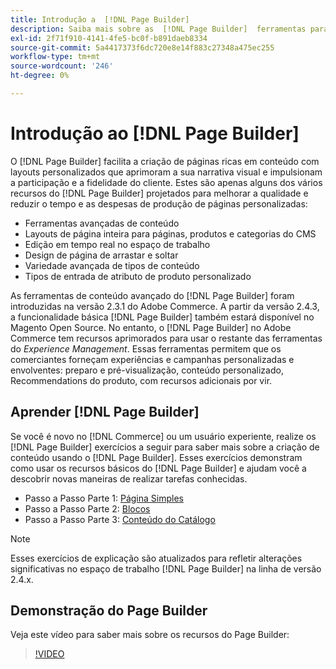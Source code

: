 ```yaml
---
title: Introdução a  [!DNL Page Builder]
description: Saiba mais sobre as  [!DNL Page Builder]  ferramentas para facilitar a criação de conteúdo no Adobe Commerce e no Magento Open Source.
exl-id: 2f71f910-4141-4fe5-bc0f-b891daeb8334
source-git-commit: 5a4417373f6dc720e8e14f883c27348a475ec255
workflow-type: tm+mt
source-wordcount: '246'
ht-degree: 0%

---
```


# Introdução ao [!DNL Page Builder]

O [!DNL Page Builder] facilita a criação de páginas ricas em conteúdo com layouts personalizados que aprimoram a sua narrativa visual e impulsionam a participação e a fidelidade do cliente. Estes são apenas alguns dos vários recursos do [!DNL Page Builder] projetados para melhorar a qualidade e reduzir o tempo e as despesas de produção de páginas personalizadas:

- Ferramentas avançadas de conteúdo
- Layouts de página inteira para páginas, produtos e categorias do CMS
- Edição em tempo real no espaço de trabalho
- Design de página de arrastar e soltar
- Variedade avançada de tipos de conteúdo
- Tipos de entrada de atributo de produto personalizado

As ferramentas de conteúdo avançado do [!DNL Page Builder] foram introduzidas na versão 2.3.1 do Adobe Commerce. A partir da versão 2.4.3, a funcionalidade básica [!DNL Page Builder] também estará disponível no Magento Open Source. No entanto, o [!DNL Page Builder] no Adobe Commerce tem recursos aprimorados para usar o restante das ferramentas do _Experience Management_. Essas ferramentas permitem que os comerciantes forneçam experiências e campanhas personalizadas e envolventes: preparo e pré-visualização, conteúdo personalizado, Recommendations do produto, com recursos adicionais por vir.

## Aprender [!DNL Page Builder]

Se você é novo no [!DNL Commerce] ou um usuário experiente, realize os [!DNL Page Builder] exercícios a seguir para saber mais sobre a criação de conteúdo usando o [!DNL Page Builder]. Esses exercícios demonstram como usar os recursos básicos do [!DNL Page Builder] e ajudam você a descobrir novas maneiras de realizar tarefas conhecidas.

- Passo a Passo Parte 1: [Página Simples](1-simple-page.md)
- Passo a Passo Parte 2: [Blocos](2-blocks.md)
- Passo a Passo Parte 3: [Conteúdo do Catálogo](3-catalog-content.md)

>[!NOTE]
>
>Esses exercícios de explicação são atualizados para refletir alterações significativas no espaço de trabalho [!DNL Page Builder] na linha de versão 2.4.x.

## Demonstração do Page Builder

Veja este vídeo para saber mais sobre os recursos do Page Builder:

>[!VIDEO](https://video.tv.adobe.com/v/343781?quality=12)